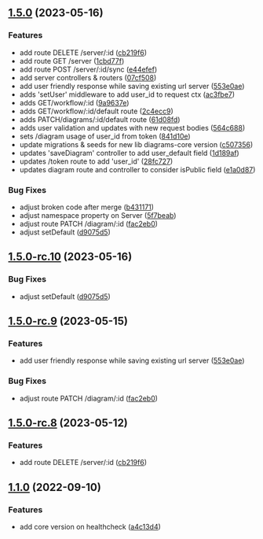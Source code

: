 ## [1.5.0](https://github.com/flow-build/diagrams/compare/v1.4.0...v1.5.0) (2023-05-16)


### Features

* add route DELETE /server/:id ([cb219f6](https://github.com/flow-build/diagrams/commit/cb219f674158149c2505b58c4c340e3a5d4ccafb))
* add route GET /server ([1cbd77f](https://github.com/flow-build/diagrams/commit/1cbd77ff4d1584e79be19808875627339ce7d92a))
* add route POST /server/:id/sync ([e44efef](https://github.com/flow-build/diagrams/commit/e44efef2e6d470070dcb3f2f2caed1ef0daad122))
* add server controllers & routers ([07cf508](https://github.com/flow-build/diagrams/commit/07cf508871b74ce9e6d57258e43e7b30e2f54155))
* add user friendly response while saving existing url server ([553e0ae](https://github.com/flow-build/diagrams/commit/553e0ae04b430f619582c6b6922b9a00b3767073))
* adds 'setUser' middleware to add user_id to request ctx ([ac3fbe7](https://github.com/flow-build/diagrams/commit/ac3fbe76eea6604b7ee76daa47d1221e1af56d04))
* adds GET/workflow/:id ([9a9637e](https://github.com/flow-build/diagrams/commit/9a9637e2cb6d55650fd4f794da9e4057e36da3b4))
* adds GET/workflow/:id/default route ([2c4ecc9](https://github.com/flow-build/diagrams/commit/2c4ecc984a0210f6cf85ffcdff6e5489c08a55e7))
* adds PATCH/diagrams/:id/default route ([61d08fd](https://github.com/flow-build/diagrams/commit/61d08fd7c4e3fe0d7c31a502ed6d6eec9dcac124))
* adds user validation and updates with new request bodies ([564c688](https://github.com/flow-build/diagrams/commit/564c688ff46263628dd8423dea05ec9fc3f2d6c8))
* sets /diagram usage of user_id from token ([841d10e](https://github.com/flow-build/diagrams/commit/841d10ee91d277405b9ef731e4f3a82f649603f0))
* update migrations & seeds for new lib diagrams-core version ([c507356](https://github.com/flow-build/diagrams/commit/c507356db65fa4a0e89283ebad43ac98ec349807))
* updates 'saveDiagram' controller to add user_default field ([1d189af](https://github.com/flow-build/diagrams/commit/1d189afb76ea8e7122348f768bf10682dae95556))
* updates /token route to add 'user_id' ([28fc727](https://github.com/flow-build/diagrams/commit/28fc72762edc98879e2b7866dec4f95abc8ea703))
* updates diagram route and controller to consider isPublic field ([e1a0d87](https://github.com/flow-build/diagrams/commit/e1a0d87f65b25c2a3ba0e823666c1622e3f84326))


### Bug Fixes

* adjust broken code after merge ([b431171](https://github.com/flow-build/diagrams/commit/b4311711c3adbd0502bd599138c690d595ece6aa))
* adjust namespace property on Server ([5f7beab](https://github.com/flow-build/diagrams/commit/5f7beab1d0f5d7cd4bd805fdc90b025a0cd3fa0a))
* adjust route PATCH /diagram/:id ([fac2eb0](https://github.com/flow-build/diagrams/commit/fac2eb06dd828d1478cabef0550416200230fcce))
* adjust setDefault ([d9075d5](https://github.com/flow-build/diagrams/commit/d9075d56c408e5d5946957037d100a3631f159f8))

## [1.5.0-rc.10](https://github.com/flow-build/diagrams/compare/v1.5.0-rc.9...v1.5.0-rc.10) (2023-05-16)


### Bug Fixes

* adjust setDefault ([d9075d5](https://github.com/flow-build/diagrams/commit/d9075d56c408e5d5946957037d100a3631f159f8))

## [1.5.0-rc.9](https://github.com/flow-build/diagrams/compare/v1.5.0-rc.8...v1.5.0-rc.9) (2023-05-15)


### Features

* add user friendly response while saving existing url server ([553e0ae](https://github.com/flow-build/diagrams/commit/553e0ae04b430f619582c6b6922b9a00b3767073))


### Bug Fixes

* adjust route PATCH /diagram/:id ([fac2eb0](https://github.com/flow-build/diagrams/commit/fac2eb06dd828d1478cabef0550416200230fcce))

## [1.5.0-rc.8](https://github.com/flow-build/diagrams/compare/v1.5.0-rc.7...v1.5.0-rc.8) (2023-05-12)


### Features

* add route DELETE /server/:id ([cb219f6](https://github.com/flow-build/diagrams/commit/cb219f674158149c2505b58c4c340e3a5d4ccafb))

## [1.1.0](https://github.com/flow-build/diagrams/compare/v1.0.2...v1.1.0) (2022-09-10)


### Features

* add core version on healthcheck ([a4c13d4](https://github.com/flow-build/diagrams/commit/a4c13d410b6cd8b2a14bfffd41b79372e3c0a0bd))
